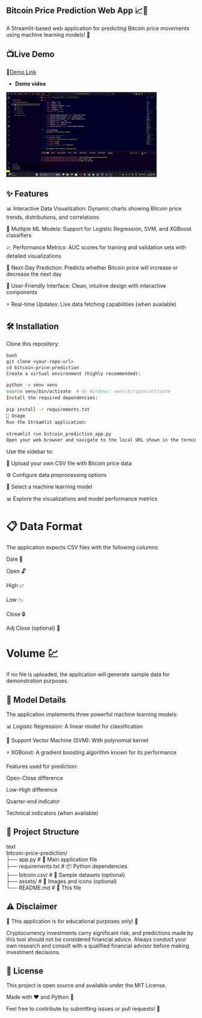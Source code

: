 ## Bitcoin Price Prediction Web App 📈🤖
A Streamlit-based web application for predicting Bitcoin price movements using machine learning models! 🚀


## 📺Live Demo
🔗[Demo Link](https://bitcoin-price-prediction-web-app-d5e5qkmwhttvgncawajxhl.streamlit.app/) <br>
- **Demo video**
<img src="https://github.com/subhadipsinha722133/Bitcoin-Price-Prediction-Web-App/blob/main/Bitcoin-Price-Prediction-Web-App.gif">

## ✨ Features
📊 Interactive Data Visualization: Dynamic charts showing Bitcoin price trends, distributions, and correlations

🤖 Multiple ML Models: Support for Logistic Regression, SVM, and XGBoost classifiers

📈 Performance Metrics: AUC scores for training and validation sets with detailed visualizations

🔮 Next-Day Prediction: Predicts whether Bitcoin price will increase or decrease the next day

🎨 User-Friendly Interface: Clean, intuitive design with interactive components

⚡ Real-time Updates: Live data fetching capabilities (when available)

## 🛠️ Installation
Clone this repository:
```
bash
git clone <your-repo-url>
cd bitcoin-price-prediction
Create a virtual environment (highly recommended):
```
```bash
python -m venv venv
source venv/bin/activate  # On Windows: venv\Scripts\activate
Install the required dependencies:
```
```bash
pip install -r requirements.txt
🚀 Usage
Run the Streamlit application:
```
```bash
streamlit run bitcoin_prediction_app.py
Open your web browser and navigate to the local URL shown in the terminal (typically http://localhost:8501)
```
Use the sidebar to:

📁 Upload your own CSV file with Bitcoin price data

⚙️ Configure data preprocessing options

🤖 Select a machine learning model

📊 Explore the visualizations and model performance metrics

# 📋 Data Format
The application expects CSV files with the following columns:

Date 📅

Open 🔓

High 📈

Low 📉

Close 🔒

Adj Close (optional) 🔧

# Volume 💹

If no file is uploaded, the application will generate sample data for demonstration purposes.

## 🤖 Model Details
The application implements three powerful machine learning models:

📊 Logistic Regression: A linear model for classification

🧠 Support Vector Machine (SVM): With polynomial kernel

⚡ XGBoost: A gradient boosting algorithm known for its performance

Features used for prediction:

Open-Close difference

Low-High difference

Quarter-end indicator

Technical indicators (when available)

## 📁 Project Structure
text<br>
bitcoin-price-prediction/<br>
├── app.py  # 🎯 Main application file<br>
├── requirements.txt           # 📦 Python dependencies<br>
├── bitcoin.csv/              # 💾 Sample datasets (optional)<br>
├── assets/                   # 🎨 Images and icons (optional)<br>
└── README.md                 # 📖 This file<br> 


## ⚠️ Disclaimer
🚨 This application is for educational purposes only! 🚨

Cryptocurrency investments carry significant risk, and predictions made by this tool should not be considered financial advice. Always conduct your own research and consult with a qualified financial advisor before making investment decisions.

## 📜 License
This project is open source and available under the MIT License.

Made with ❤️ and Python 🐍


Feel free to contribute by submitting issues or pull requests! 🤝






